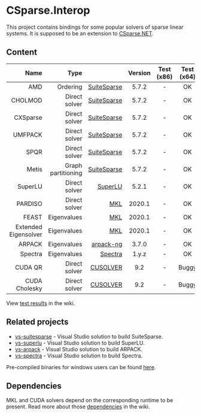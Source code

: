 # CSparse.Interop

This project contains bindings for some popular solvers of sparse linear systems. It is supposed to be an extension to [CSparse.NET](https://github.com/wo80/CSparse.NET).

## Content

| Name      | Type |          | Version | Test (x86)  | Test (x64) |
|----------:|-----:|---------:|:-------:|:-----------:|:----------:|
| AMD     | Ordering      | [SuiteSparse](https://github.com/DrTimothyAldenDavis/SuiteSparse) | 5.7.2 | - | OK |
| CHOLMOD | Direct solver | [SuiteSparse](https://github.com/DrTimothyAldenDavis/SuiteSparse) | 5.7.2 | - | OK |
| CXSparse | Direct solver | [SuiteSparse](https://github.com/DrTimothyAldenDavis/SuiteSparse) | 5.7.2 | - | OK |
| UMFPACK | Direct solver | [SuiteSparse](https://github.com/DrTimothyAldenDavis/SuiteSparse) | 5.7.2 | - | OK |
| SPQR    | Direct solver | [SuiteSparse](https://github.com/DrTimothyAldenDavis/SuiteSparse) | 5.7.2 | - | OK |
| Metis   | Graph partitioning | [SuiteSparse](https://github.com/DrTimothyAldenDavis/SuiteSparse) | 5.7.2 | - | OK |
| SuperLU | Direct solver | [SuperLU](http://crd-legacy.lbl.gov/~xiaoye/SuperLU/) | 5.2.1 | - | OK |
| PARDISO | Direct solver | [MKL](https://software.intel.com/en-us/mkl-developer-reference-c-intel-mkl-pardiso-parallel-direct-sparse-solver-interface) | 2020.1 | - | OK |
| FEAST   | Eigenvalues   | [MKL](https://software.intel.com/en-us/mkl-developer-reference-c-the-feast-algorithm) | 2020.1 | - | OK |
| Extended Eigensolver | Eigenvalues   | [MKL](https://software.intel.com/en-us/mkl-developer-reference-c-extended-eigensolver-interfaces-for-extremal-eigenvalues/singular-values) | 2020.1 | - | OK |
| ARPACK  | Eigenvalues   | [arpack-ng](https://github.com/opencollab/arpack-ng) | 3.7.0 | - | OK |
| Spectra  | Eigenvalues   | [Spectra](https://github.com/yixuan/spectra) | 1.y.z | - | OK |
| CUDA QR       | Direct solver | [CUSOLVER](https://developer.nvidia.com/cusolver) | 9.2 | - | Buggy |
| CUDA Cholesky | Direct solver | [CUSOLVER](https://developer.nvidia.com/cusolver) | 9.2 | - | Buggy |

View [test results](https://github.com/wo80/csparse-interop/wiki/Test-Results) in the wiki.

## Related projects

* [vs-suitesparse](https://github.com/wo80/vs-suitesparse/) - Visual Studio solution to build SuiteSparse.
* [vs-superlu](https://github.com/wo80/vs-superlu/) - Visual Studio solution to build SuperLU.
* [vs-arpack](https://github.com/wo80/vs-arpack/) - Visual Studio solution to build ARPACK.
* [vs-spectra](https://github.com/wo80/vs-spectra/) - Visual Studio solution to build Spectra.

Pre-compiled binaries for windows users can be found [here](http://wo80.bplaced.net/math/packages.html).

## Dependencies

MKL and CUDA solvers depend on the corresponding runtime to be present. Read more about those [dependencies](https://github.com/wo80/csparse-interop/wiki/Dependencies) in the wiki.
